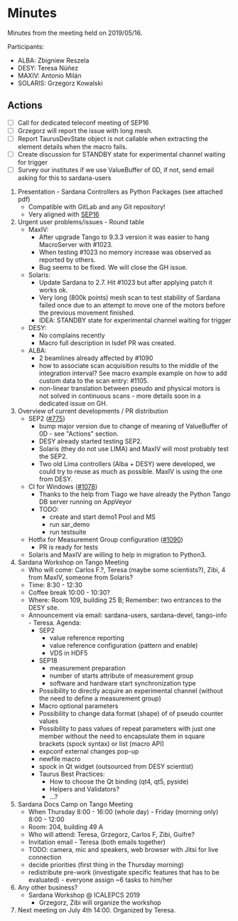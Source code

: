 # Minutes

Minutes from the meeting held on 2019/05/16.

Participants:

- ALBA: Zbigniew Reszela
- DESY: Teresa Núñez
- MAXIV: Antonio Milán
- SOLARIS: Grzegorz Kowalski

## Actions

* [ ] Call for dedicated teleconf meeting of SEP16 
* [ ] Grzegorz will report the issue with long mesh.
* [ ] Report TaurusDevState object is not callable when extracting the element 
      details when the macro fails.
* [ ] Create discussion for STANDBY state for experimental channel waiting
      for trigger
* [ ] Survey our institutes if we use ValueBuffer of 0D, if not, send email
      asking for this to sardana-users

1. Presentation - Sardana Controllers as Python Packages (see attached pdf)
    * Compatible with GitLab and any Git repository!
    * Very aligned with [SEP16](https://github.com/sardana-org/sardana/pull/726)
2. Urgent user problems/issues - Round table
    * MaxIV:
       * After upgrade Tango to 9.3.3 version it was easier to hang 
         MacroServer with #1023.
       * When testing #1023 no memory increase was observed as reported by 
         others.
       * Bug seems to be fixed. We will close the GH issue.
    * Solaris:
       * Update Sardana to 2.7. Hit #1023 but after applying patch it works ok.
       * Very long (800k points) mesh scan to test stability of Sardana failed
         once due to an attempt to move one of the motors before the previous 
         movement finished.
       * IDEA: STANDBY state for experimental channel waiting for trigger
    * DESY:
       * No complains recently
       * Macro full description in lsdef PR was created. 
    * ALBA:
       * 2 beamlines already affected by #1090
       * how to associate scan acquisition results to the middle of the 
         integration interval? See macro example example on how to add custom
         data to the scan entry: #1105.
       * non-linear translation between pseudo and physical motors is not solved
         in continuous scans - more details soon in a dedicated issue on GH. 
3. Overview of current developments / PR distribution
    * SEP2 ([#775](https://github.com/sardana-org/sardana/pull/775))
      * bump major version due to change of meaning of ValueBuffer of 0D - 
      see "Actions" section.
      * DESY already started testing SEP2.
      * Solaris (they do not use LIMA) and MaxIV will most probably test the 
      SEP2.       
      * Two old Lima controllers (Alba + DESY) were developed, we could try to
        reuse as much as possible. MaxIV is using the one from DESY.
    * CI for Windows ([#1078](https://github.com/sardana-org/sardana/pull/1078))
      * Thanks to the help from Tiago we have already the Python Tango DB 
        server running on AppVeyor
      * TODO:
        * create and start demo1 Pool and MS
        * run sar_demo
        * run testsuite  
    * Hotfix for Measurement Group configuration ([#1090](https://github.com/sardana-org/sardana/pull/1090))
      * PR is ready for tests
    * Solaris and MaxIV are willing to help in migration to Python3.
4. Sardana Workshop on Tango Meeting
    * Who will come: Carlos F.?, Teresa (maybe some scientists?), Zibi, 4 
    from MaxIV, someone from Solaris?
    * Time: 8:30 - 12:30
    * Coffee break 10:00 - 10:30?
    * Where: Room 109, building 25 B; Remember: two entrances to the DESY site.
    * Announcement via email: sardana-users, sardana-devel, tango-info - Teresa.
    Agenda:
        * SEP2
            * value reference reporting
            * value reference configuration (pattern and enable)
            * VDS in HDF5
        * SEP18
            * measurement preparation
            * number of starts attribute of measurement group
            * software and hardware start synchronization type
        * Possibility to directly acquire an experimental channel
          (without the need to define a measurement group)
        * Macro optional parameters
        * Possibility to change data format (shape) of of pseudo counter values
        * Possibility to pass values of repeat parameters with just one member
          without the need to encapsulate them in square brackets (spock 
          syntax) or list (macro API)
        * expconf external changes pop-up
        * newfile macro
        * spock in Qt widget (outsourced from DESY scientist)
        * Taurus Best Practices:
          * How to choose the Qt binding (qt4, qt5, pyside)
          * Helpers and Validators?
          * ...?
5. Sardana Docs Camp on Tango Meeting
    * When Thursday 8:00 - 16:00 (whole day) - Friday (morning only) 8:00 - 12:00
    * Room: 204, building 49 A
    * Who will attend: Teresa, Grzegorz, Carlos F, Zibi, Guifre?
    * Invitation email - Teresa (both emails together)
    * TODO: camera, mic and speakers, web browser with Jitsi for live connection
    * decide priorities (first thing in the Thursday morning)
    * redistribute pre-work (investigate specific features that has to be
      evaluated) - everyone assign ~6 tasks to him/her
6. Any other business?
    * Sardana Workshop @ ICALEPCS 2019
        * Grzegorz, Zibi will organize the workshop
7. Next meeting on July 4th 14:00. Organized by Teresa.

